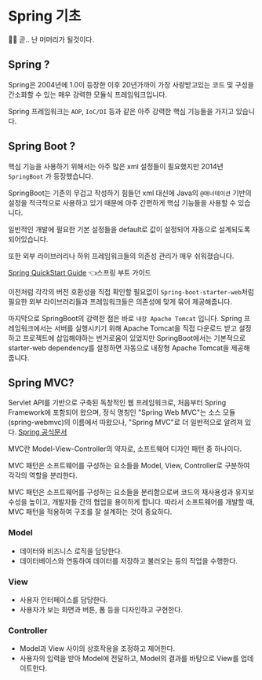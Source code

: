 # Spring 기초

👨‍🦲 곧.. 난 머머리가 될것이다.

## Spring ?

Spring은 2004년에 1.0이 등장한 이후 20년가까이 가장 사랑받고있는 코드 및 구성을 간소화할 수 있는  매우 강력한 모듈식 프레임워크입니다.

Spring 프레임워크는 `AOP`, `IoC/DI` 등과 같은 아주 강력한 핵심 기능들을 가지고 있습니다.

## Spring Boot ?

핵심 기능을 사용하기 위해서는 아주 많은 xml 설정들이 필요했지만 2014년 `SpringBoot` 가 등장했습니다.

SpringBoot는 기존의 무겁고 작성하기 힘들던 xml 대신에 Java의 `@애너테이션` 기반의 설정을 적극적으로 사용하고 있기 때문에 아주 간편하게 핵심 기능들을 사용할 수 있습니다.

일반적인 개발에 필요한 기본 설정들을 default로 값이 설정되어 자동으로 설계되도록 되어있습니다.

또한 외부 라이브러리나 하위 프레임워크들의 의존성 관리가 매우 쉬워졌습니다.

[Spring QuickStart Guide](https://spring.io/quickstart) 👈스프링 부트 가이드

이전처럼 각각의 버전 호환성을 직접 확인할 필요없이 `Spring-boot-starter-web`처럼 필요한 외부 라이브러리들과 프레임워크들은 의존성에 맞게 묶어 제공해줍니다.

마지막으로 SpringBoot의 강력한 점은 바로 `내장 Apache Tomcat` 입니다.
Spring 프레임워크에서는 서버를 실행시키기 위해 Apache Tomcat을 직접 다운로드 받고 설정하고 프로젝트에 삽입해야하는 번거로움이 있었지만 SpringBoot에서는 기본적으로 starter-web dependency를 설정하면 자동으로 내장형 Apache Tomcat을 제공해 줍니다.

## Spring MVC?

Servlet API를 기반으로 구축된 독창적인 웹 프레임워크로, 처음부터 Spring Framework에 포함되어 왔으며, 정식 명칭인 "Spring Web MVC"는 소스 모듈(spring-webmvc)의 이름에서 따왔으나,  "Spring MVC"로 더 일반적으로 알려져 있다.
[Spring 공식문서](https://docs.spring.io/spring-framework/reference/web/webmvc.html)

MVC란 Model-View-Controller의 약자로, 소프트웨어 디자인 패턴 중 하나이다.

MVC 패턴은 소프트웨어를 구성하는 요소들을 Model, View, Controller로 구분하여 각각의 역할을 분리한다.

MVC 패턴은 소프트웨어를 구성하는 요소들을 분리함으로써 코드의 재사용성과 유지보수성을 높이고, 개발자들 간의 협업을 용이하게 합니다. 따라서 소프트웨어를 개발할 때, MVC 패턴을 적용하여 구조를 잘 설계하는 것이 중요하다.

### **Model**

- 데이터와 비즈니스 로직을 담당한다.
- 데이터베이스와 연동하여 데이터를 저장하고 불러오는 등의 작업을 수행한다.

### **View**

- 사용자 인터페이스를 담당한다.
- 사용자가 보는 화면과 버튼, 폼 등을 디자인하고 구현한다.

### **Controller**

- Model과 View 사이의 상호작용을 조정하고 제어한다.
- 사용자의 입력을 받아 Model에 전달하고, Model의 결과를 바탕으로 View를 업데이트한다.
